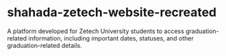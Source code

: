 # shahada-zetech-website-recreated
A platform developed for Zetech University students to access graduation-related information, including important dates, statuses, and other graduation-related details.
